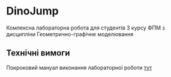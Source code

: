 DinoJump
===================

Комлексна лабораторна робота для студентів 3 курсу ФПМ з дисципліни Геометрично-графічне моделювання

Технічні вимоги
-----------

Покроковий мануал виконання лабораторної роботи [тут](doc/production.md)
